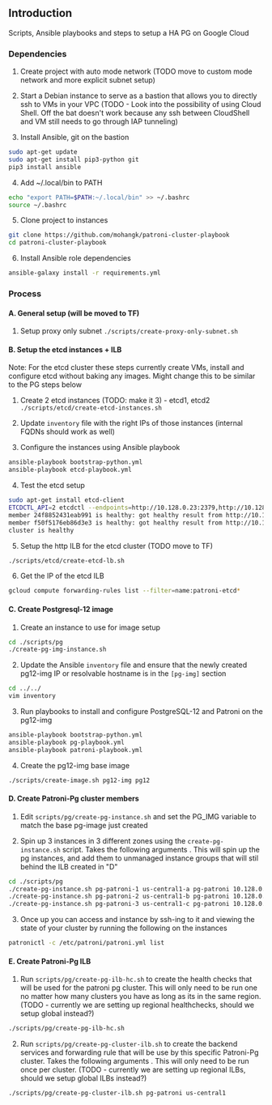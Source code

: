## Introduction

Scripts, Ansible playbooks and steps to setup a HA PG on Google Cloud


### Dependencies
1. Create project with auto mode network (TODO move to custom mode network and more explicit subnet setup)

2. Start a Debian instance to serve as a bastion that allows you to directly ssh to VMs in your VPC (TODO - Look into the possibility of using Cloud Shell. Off the bat doesn't work because any ssh between CloudShell and VM still needs to go through IAP tunneling)

3. Install Ansible, git on the bastion 

```bash
sudo apt-get update
sudo apt-get install pip3-python git
pip3 install ansible
```

4. Add  ~/.local/bin to PATH 

```bash
echo "export PATH=$PATH:~/.local/bin" >> ~/.bashrc
source ~/.bashrc
```

5. Clone project to instances

```bash
git clone https://github.com/mohangk/patroni-cluster-playbook
cd patroni-cluster-playbook
```

6. Install Ansible role dependencies

```bash
ansible-galaxy install -r requirements.yml
```


### Process

#### A. General setup (will be moved to TF)

1. Setup proxy only subnet 
`./scripts/create-proxy-only-subnet.sh`

#### B. Setup the etcd instances + ILB

Note: For the etcd cluster these steps currently create VMs, install and configure etcd without baking any images. Might change this to be similar to the PG steps below

1. Create 2 etcd instances (TODO: make it 3) - etcd1, etcd2
`./scripts/etcd/create-etcd-instances.sh`

2. Update `inventory` file with the right IPs of those instances (internal FQDNs should work as well)

3. Configure the instances using Ansible playbook

```bash
ansible-playbook bootstrap-python.yml
ansible-playbook etcd-playbook.yml
```
4. Test the etcd setup
```bash
sudo apt-get install etcd-client
ETCDCTL_API=2 etcdctl --endpoints=http://10.128.0.23:2379,http://10.128.0.24:2379 cluster-health
member 24f8852431eab991 is healthy: got healthy result from http://10.128.0.24:2379
member f50f5176eb86d3e3 is healthy: got healthy result from http://10.128.0.23:2379
cluster is healthy
```
5. Setup the http ILB for the etcd cluster (TODO move to TF)
```bash
./scripts/etcd/create-etcd-lb.sh
```

6. Get the IP of the etcd ILB
```bash 
gcloud compute forwarding-rules list --filter=name:patroni-etcd*
```

#### C. Create Postgresql-12 image

1. Create an instance to use for image setup
```bash
cd ./scripts/pg
./create-pg-img-instance.sh
```
2. Update the Ansible `inventory` file and ensure that the newly created pg12-img IP or resolvable hostname is in the `[pg-img]` section
```bash
cd ../../
vim inventory
```
3. Run playbooks to install and configure PostgreSQL-12 and Patroni on the pg12-img
```bash
ansible-playbook bootstrap-python.yml
ansible-playbook pg-playbook.yml
ansible-playbook patroni-playbook.yml
```
4. Create the pg12-img base image
```bash
./scripts/create-image.sh pg12-img pg12
```
#### D. Create Patroni-Pg cluster members
1. Edit `scripts/pg/create-pg-instance.sh` and set the PG_IMG variable to match the base pg-image just created

2. Spin up 3 instances in 3 different zones using the `create-pg-instance.sh` script. Takes the following arguments <hostname> <region> <cluster-name> <etcd-ilb-fqdn>. This will spin up the pg instances, and add them to unmanaged instance groups that will stil behind the ILB created in "D"
```bash
cd ./scripts/pg
./create-pg-instance.sh pg-patroni-1 us-central1-a pg-patroni 10.128.0.25:80
./create-pg-instance.sh pg-patroni-2 us-central1-b pg-patroni 10.128.0.25:80
./create-pg-instance.sh pg-patroni-3 us-central1-c pg-patroni 10.128.0.25:80
```

3. Once up you can access and instance by ssh-ing to it and viewing the state of your cluster by running the following on the instances
```bash
patronictl -c /etc/patroni/patroni.yml list
```
#### E. Create  Patroni-Pg ILB 

1. Run `scripts/pg/create-pg-ilb-hc.sh` to create the health checks that will be used for the patroni pg cluster. This will only need to be run one no matter how many clusters you have as long as its in the same region. (TODO - currently we are setting up regional healthchecks, should we setup global instead?)
```bash
./scripts/pg/create-pg-ilb-hc.sh
```

2. Run `scripts/pg/create-pg-cluster-ilb.sh` to create the backend services and forwarding rule that will be use by this specific Patroni-Pg cluster. Takes the following arguments <cluster-name> <region>. This will only need to be run once per cluster. (TODO - currently we are setting up regional ILBs, should we setup global ILBs instead?)

```bash
./scripts/pg/create-pg-cluster-ilb.sh pg-patroni us-central1
```
